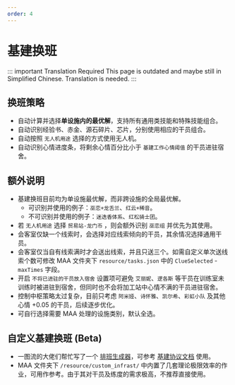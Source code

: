 ```yaml
---
order: 4
---
```


# 基建换班

::: important Translation Required
This page is outdated and maybe still in Simplified Chinese. Translation is needed.
:::

## 换班策略

- 自动计算并选择**单设施内的最优解**，支持所有通用类技能和特殊技能组合。
- 自动识别经验书、赤金、源石碎片、芯片，分别使用相应的干员组合。
- 自动按照 `无人机用途` 选择的方式使用无人机。
- 自动识别心情进度条，将剩余心情百分比小于 `基建工作心情阈值` 的干员进驻宿舍。

## 额外说明

- 基建换班目前均为单设施最优解，而非跨设施的全局最优解。
  - 可识别并使用的例子：`巫恋+龙舌兰`、`红云+稀音`。
  - 不可识别并使用的例子：`迷迭香体系`、`红松骑士团`。
- 若 `无人机用途` 选择 `贸易站-龙门币` ，则会额外识别 `巫恋组` 并优先为其使用。
- 会客室仅缺一个线索时，会选择对应线索倾向的干员，其余情况选择通用干员。
- 会客室仅当自有线索满时才会送出线索，并且只送三个。如需自定义单次送线索个数可修改 MAA 文件夹下 `resource/tasks.json` 中的 `ClueSelected` - `maxTimes` 字段。
- 开启 `不将已进驻的干员放入宿舍` 设置项可避免 `艾丽妮`、`逻各斯` 等干员在训练室未训练时被进驻到宿舍，但同时也不会将加工站中心情不满的干员进驻宿舍。
- 控制中枢策略太过复杂，目前只考虑 `阿米娅`、`诗怀雅`、`凯尔希`、`彩虹小队` 及其他心情 +0.05 的干员，后续逐步优化。
- 可自行选择需要 MAA 处理的设施类别，默认全选。

## 自定义基建换班 (Beta)

- 一图流的大佬们帮忙写了一个 [排班生成器](https://ark.yituliu.cn/tools/schedule)，可参考 [基建协议文档](../../protocol/base-scheduling-schema.md) 使用。
- MAA 文件夹下 `/resource/custom_infrast/` 中内置了几套理论极限效率的作业，可用作参考。由于其对干员及练度的需求极高，不推荐直接使用。
